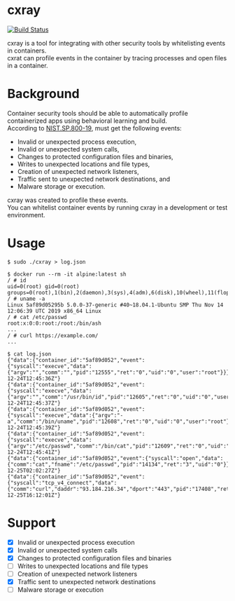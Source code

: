 # cxray

[![Build Status](https://mrtc0.semaphoreci.com/badges/cxray/branches/master.svg)](https://semaphoreci.com/mrtc0/cxray)

cxray is a tool for integrating with other security tools by whitelisting events in containers.  
cxrat can profile events in the container by tracing processes and open files in a container.

# Background

Container security tools should be able to automatically profile containerized apps using behavioral learning and build.  
According to [NIST.SP.800-19](https://nvlpubs.nist.gov/nistpubs/SpecialPublications/NIST.SP.800-190.pdf), must get the following events:

 * Invalid or unexpected process execution,
 * Invalid or unexpected system calls,
 * Changes to protected configuration files and binaries,
 * Writes to unexpected locations and file types,
 * Creation of unexpected network listeners,
 * Traffic sent to unexpected network destinations, and
 * Malware storage or execution.

cxray was created to profile these events.  
You can whitelist container events by running cxray in a development or test environment.


# Usage

```shell
$ sudo ./cxray > log.json

$ docker run --rm -it alpine:latest sh
/ # id
uid=0(root) gid=0(root) groups=0(root),1(bin),2(daemon),3(sys),4(adm),6(disk),10(wheel),11(floppy),20(dialout),26(tape),27(video)
/ # uname -a
Linux 5af89d05295b 5.0.0-37-generic #40~18.04.1-Ubuntu SMP Thu Nov 14 12:06:39 UTC 2019 x86_64 Linux
/ # cat /etc/passwd
root:x:0:0:root:/root:/bin/ash
...
/ # curl https://example.com/
...

$ cat log.json
{"data":{"container_id":"5af89d052","event":{"syscall":"execve","data":{"argv":"","comm":"","pid":"12555","ret":"0","uid":"0","user":"root"}}},"level":"info","msg":"execve","time":"2019-12-24T12:45:36Z"}
{"data":{"container_id":"5af89d052","event":{"syscall":"execve","data":{"argv":"","comm":"/usr/bin/id","pid":"12605","ret":"0","uid":"0","user":"root"}}},"level":"info","msg":"execve","time":"2019-12-24T12:45:37Z"}
{"data":{"container_id":"5af89d052","event":{"syscall":"execve","data":{"argv":"-a","comm":"/bin/uname","pid":"12608","ret":"0","uid":"0","user":"root"}}},"level":"info","msg":"execve","time":"2019-12-24T12:45:39Z"}
{"data":{"container_id":"5af89d052","event":{"syscall":"execve","data":{"argv":"/etc/passwd","comm":"/bin/cat","pid":"12609","ret":"0","uid":"0","user":"root"}}},"level":"info","msg":"execve","time":"2019-12-24T12:45:41Z"}
{"data":{"container_id":"5af89d052","event":{"syscall":"open","data":{"comm":"cat","fname":"/etc/passwd","pid":"14134","ret":"3","uid":"0"}}},"level":"info","msg":"open","time":"2019-12-25T02:02:27Z"}
{"data":{"container_id":"5af89d052","event":{"syscall":"tcp_v4_connect","data":{"comm":"curl","daddr":"93.184.216.34","dport":"443","pid":"17408","ret":"0","saddr":"172.17.0.2","uid":"0"}}},"level":"info","msg":"tcp_v4_connect","time":"2019-12-25T16:12:01Z"}
```

# Support

 * [x] Invalid or unexpected process execution
 * [x] Invalid or unexpected system calls
 * [x] Changes to protected configuration files and binaries
 * [ ] Writes to unexpected locations and file types
 * [ ] Creation of unexpected network listeners
 * [x] Traffic sent to unexpected network destinations
 * [ ] Malware storage or execution
